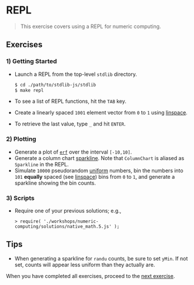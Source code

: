 # REPL

> This exercise covers using a REPL for numeric computing.

## Exercises

### 1) Getting Started

-   Launch a REPL from the top-level `stdlib` directory.

    ```bash
    $ cd ./path/to/stdlib-js/stdlib
    $ make repl
    ```

-   To see a list of REPL functions, hit the `TAB` key.

-   Create a linearly spaced `1001` element vector from `0` to `1` using [linspace][@stdlib/math/utils/linspace].

-   To retrieve the last value, type `_` and hit `ENTER`.

### 2) Plotting

-   Generate a plot of [`erf`][@stdlib/math/base/special/erf] over the interval `[-10,10]`.
-   Generate a column chart [sparkline][@stdlib/plot/sparklines/unicode/column]. Note that `ColumnChart` is aliased as `Sparkline` in the REPL.
-   Simulate `10000` pseudorandom [uniform][@stdlib/math/base/random/randu] numbers, bin the numbers into `101` **equally** spaced (see [linspace][@stdlib/math/utils/linspace]) bins from `0` to `1`, and generate a sparkline showing the bin counts.

### 3) Scripts

-   Require one of your previous solutions; e.g., 

    ```text
    > require( './workshops/numeric-computing/solutions/native_math.5.js' );
    ```

## Tips

-   When generating a sparkline for `randu` counts, be sure to set `yMin`. If not set, counts will appear less uniform than they actually are.

When you have completed all exercises, proceed to the [next exercise][next-exercise].

<section class="links">

[@stdlib/math/utils/linspace]: https://github.com/stdlib-js/stdlib/tree/develop/lib/node_modules/%40stdlib/math/utils/linspace

[@stdlib/math/base/special/erf]: https://github.com/stdlib-js/stdlib/tree/develop/lib/node_modules/%40stdlib/math/base/special/erf

[@stdlib/plot/sparklines/unicode/column]: https://github.com/stdlib-js/stdlib/tree/develop/lib/node_modules/%40stdlib/plot/sparklines/unicode/column

[@stdlib/math/base/random/randu]: https://github.com/stdlib-js/stdlib/tree/develop/lib/node_modules/%40stdlib/math/base/random/randu

[next-exercise]: https://github.com/stdlib-js/stdlib/blob/develop/workshops/numeric-computing/exercises

</section>

<!-- /.links -->
